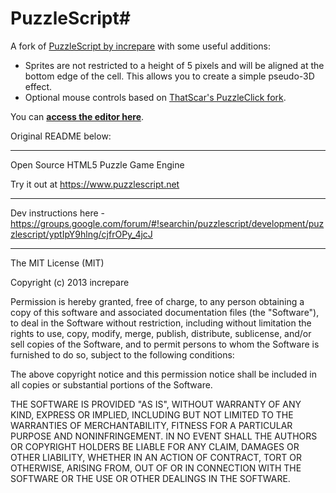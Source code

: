 # PuzzleScript#

A fork of [PuzzleScript by increpare](https://github.com/increpare/PuzzleScript)
with some useful additions:

- Sprites are not restricted to a height of 5 pixels and will be aligned at the bottom edge of the cell. This allows you to create a simple pseudo-3D effect.
- Optional mouse controls based on [ThatScar's PuzzleClick fork](https://github.com/ThatScar/PuzzleScript).

You can [**access the editor here**](https://broken-sign-games.github.io/PuzzleScript/editor.html).

Original README below:

-----

Open Source HTML5 Puzzle Game Engine

Try it out at https://www.puzzlescript.net

-----

Dev instructions here - https://groups.google.com/forum/#!searchin/puzzlescript/development/puzzlescript/yptIpY9hlng/cjfrOPy_4jcJ

-----

The MIT License (MIT)

Copyright (c) 2013 increpare

Permission is hereby granted, free of charge, to any person obtaining a copy
of this software and associated documentation files (the "Software"), to deal
in the Software without restriction, including without limitation the rights
to use, copy, modify, merge, publish, distribute, sublicense, and/or sell
copies of the Software, and to permit persons to whom the Software is
furnished to do so, subject to the following conditions:

The above copyright notice and this permission notice shall be included in
all copies or substantial portions of the Software.

THE SOFTWARE IS PROVIDED "AS IS", WITHOUT WARRANTY OF ANY KIND, EXPRESS OR
IMPLIED, INCLUDING BUT NOT LIMITED TO THE WARRANTIES OF MERCHANTABILITY,
FITNESS FOR A PARTICULAR PURPOSE AND NONINFRINGEMENT. IN NO EVENT SHALL THE
AUTHORS OR COPYRIGHT HOLDERS BE LIABLE FOR ANY CLAIM, DAMAGES OR OTHER
LIABILITY, WHETHER IN AN ACTION OF CONTRACT, TORT OR OTHERWISE, ARISING FROM,
OUT OF OR IN CONNECTION WITH THE SOFTWARE OR THE USE OR OTHER DEALINGS IN
THE SOFTWARE.
